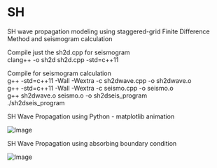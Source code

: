 # SH
SH wave propagation modeling using staggered-grid Finite Difference Method and seismogram calculation

Compile just the sh2d.cpp for seismogram\
clang++ -o sh2d sh2d.cpp -std=c++11 

Compile for seismogram calculation\
g++ -std=c++11 -Wall -Wextra -c sh2dwave.cpp -o sh2dwave.o \
g++ -std=c++11 -Wall -Wextra -c seismo.cpp -o seismo.o \
g++ sh2dwave.o seismo.o -o sh2dseis_program \
./sh2dseis_program

SH Wave Propagation using Python - matplotlib animation

![Image](https://github.com/user-attachments/assets/2067a9c0-05d4-439a-8ce8-39fef89e145e)


SH Wave Propagation using absorbing boundary condition

![Image](https://github.com/user-attachments/assets/d9790660-916e-4224-ace6-45fc14db45f2)

